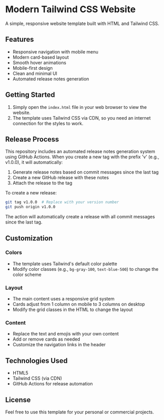 # Modern Tailwind CSS Website

A simple, responsive website template built with HTML and Tailwind CSS.

## Features

- Responsive navigation with mobile menu
- Modern card-based layout
- Smooth hover animations
- Mobile-first design
- Clean and minimal UI
- Automated release notes generation

## Getting Started

1. Simply open the `index.html` file in your web browser to view the website.
2. The template uses Tailwind CSS via CDN, so you need an internet connection for the styles to work.

## Release Process

This repository includes an automated release notes generation system using GitHub Actions. When you create a new tag with the prefix 'v' (e.g., v1.0.0), it will automatically:

1. Generate release notes based on commit messages since the last tag
2. Create a new GitHub release with these notes
3. Attach the release to the tag

To create a new release:

```bash
git tag v1.0.0  # Replace with your version number
git push origin v1.0.0
```

The action will automatically create a release with all commit messages since the last tag.

## Customization

### Colors
- The template uses Tailwind's default color palette
- Modify color classes (e.g., `bg-gray-100`, `text-blue-500`) to change the color scheme

### Layout
- The main content uses a responsive grid system
- Cards adjust from 1 column on mobile to 3 columns on desktop
- Modify the grid classes in the HTML to change the layout

### Content
- Replace the text and emojis with your own content
- Add or remove cards as needed
- Customize the navigation links in the header

## Technologies Used

- HTML5
- Tailwind CSS (via CDN)
- GitHub Actions for release automation

## License

Feel free to use this template for your personal or commercial projects. 